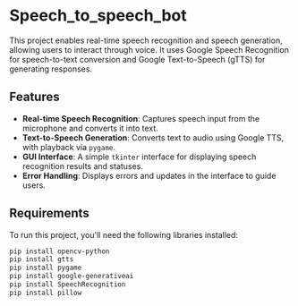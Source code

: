# Speech_to_speech_bot
This project enables real-time speech recognition and speech generation, allowing users to interact through voice. It uses Google Speech Recognition for speech-to-text conversion and Google Text-to-Speech (gTTS) for generating responses.

## Features
- **Real-time Speech Recognition**: Captures speech input from the microphone and converts it into text.
- **Text-to-Speech Generation**: Converts text to audio using Google TTS, with playback via `pygame`.
- **GUI Interface**: A simple `tkinter` interface for displaying speech recognition results and statuses.
- **Error Handling**: Displays errors and updates in the interface to guide users.

## Requirements
To run this project, you'll need the following libraries installed:

```bash
pip install opencv-python
pip install gtts
pip install pygame
pip install google-generativeai
pip install SpeechRecognition
pip install pillow
